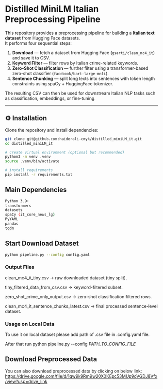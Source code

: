 # Distilled MiniLM Italian Preprocessing Pipeline

This repository provides a preprocessing pipeline for building a **Italian text dataset** from Hugging Face datasets.  
It performs four sequential steps:

1. **Download** — fetch a dataset from Hugging Face (`gsarti/clean_mc4_it`) and save it to CSV.  
2. **Keyword Filter** — filter rows by Italian crime-related keywords.  
3. **Zero-Shot Classification** — further filter using a transformer-based zero-shot classifier (`facebook/bart-large-mnli`).  
4. **Sentence Chunking** — split long texts into sentences with token length constraints using spaCy + HuggingFace tokenizer.

The resulting CSV can then be used for downstream Italian NLP tasks such as classification, embeddings, or fine-tuning.


---

## ⚙️ Installation

Clone the repository and install dependencies:

```bash
git clone git@github.com:haiderali-cmyk/distilled_miniLM_it.git
cd distilled_miniLM_it

# create virtual environment (optional but recommended)
python3 -m venv .venv
source .venv/bin/activate

# install requirements
pip install -r requirements.txt
```
## Main Dependencies
``` bash
Python 3.9+
transformers
datasets
spaCy (it_core_news_lg)
PyYAML
pandas
tqdm
```
## Start Download Dataset
```bash
python pipeline.py --config config.yaml
```

### Output Files

clean_mc4_it_tiny.csv → raw downloaded dataset (tiny split).

tiny_filtered_data_from_csv.csv → keyword-filtered subset.

zero_shot_crime_only_output.csv → zero-shot classification filtered rows.

clean_mc4_it_sentence_chunks_latest.csv → final processed sentence-level dataset.

### Usage on Local Data

To use it on local dataset please add path of .csv file in .config.yaml file.

After that run python pipeline.py --config _PATH_TO_CONFIG_FILE_

## Download Preprocessed Data
You can also download preprocessed data by clicking on below link:
https://drive.google.com/file/d/1qw9k9Rm9w20X0KEpc53MUp9oVGDJ8Vfx/view?usp=drive_link
